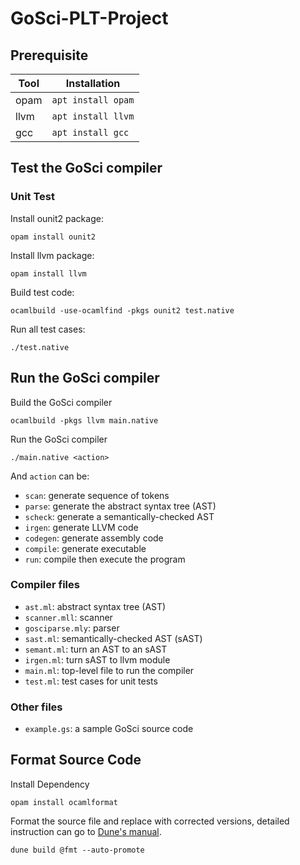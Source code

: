 # GoSci-PLT-Project

## Prerequisite
| Tool | Installation |
| --- | --- |
| opam | `apt install opam` |
| llvm | `apt install llvm` |
| gcc | `apt install gcc` |


## Test the GoSci compiler
### Unit Test
Install ounit2 package:
```
opam install ounit2
```

Install llvm package:
```
opam install llvm
```

Build test code:
```
ocamlbuild -use-ocamlfind -pkgs ounit2 test.native
```

Run all test cases:
```
./test.native
```



## Run the GoSci compiler
Build the GoSci compiler
```
ocamlbuild -pkgs llvm main.native
```

Run the GoSci compiler

```
./main.native <action>
```
And `action` can be:
- `scan`: generate sequence of tokens
- `parse`: generate the abstract syntax tree (AST)
- `scheck`: generate a semantically-checked AST
- `irgen`: generate LLVM code
- `codegen`: generate assembly code
- `compile`: generate executable
- `run`: compile then execute the program

### Compiler files
-  `ast.ml`: abstract syntax tree (AST)
-  `scanner.mll`: scanner
-  `gosciparse.mly`: parser
-  `sast.ml`: semantically-checked AST (sAST)
-  `semant.ml`: turn an AST to an sAST
-  `irgen.ml`: turn sAST to llvm module
-  `main.ml`: top-level file to run the compiler
-  `test.ml`: test cases for unit tests

### Other files

- `example.gs`: a sample GoSci source code

## Format Source Code
Install Dependency
```
opam install ocamlformat
```

Format the source file and replace with corrected versions, detailed instruction can go to [Dune's manual](https://dune.readthedocs.io/en/stable/formatting.html#formatting-a-project).
```
dune build @fmt --auto-promote
```
